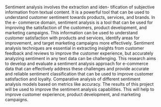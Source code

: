 Sentiment analysis involves the extraction and iden-
tification of subjective information from textual content. It is
a powerful tool that can be used to understand customer
sentiment towards products, services, and brands. In the e-
commerce domain, sentiment analysis is a tool that can be
used for improving the satisfaction of the customers, product
development, and marketing campaigns. This information can
be used to understand customer satisfaction with products and
services, identify areas for improvement, and target marketing
campaigns more effectively. Sentiment analysis techniques are
essential in extracting insights from customer feedback and
reviews to improve the customer experience, but accurately
analyzing sentiment in any text data can be challenging. This
research aims to develop and evaluate a sentiment analysis
approach for e-commerce data that can effectively address
these challenges and provide accurate and reliable sentiment
classification that can be used to improve customer satisfaction
and loyalty. Comparative analysis of different sentiment analysis
models based on metrics like accuracy. The results of this project
will be used to improve the sentiment analysis capabilities. This
will help to improve customer experience, product development,
and marketing campaigns.
